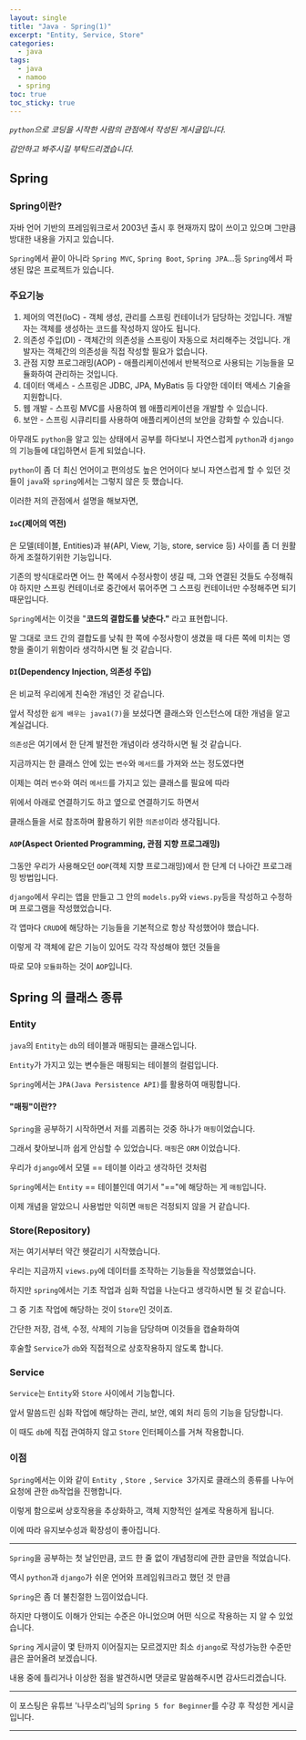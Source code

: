 ```yaml
---
layout: single
title: "Java - Spring(1)"
excerpt: "Entity, Service, Store"
categories:
  - java
tags:
  - java
  - namoo
  - spring
toc: true
toc_sticky: true
---
```


_`python`으로 코딩을 시작한 사람의 관점에서 작성된 게시글입니다._

_감안하고 봐주시길 부탁드리겠습니다._

## Spring

### Spring이란?

자바 언어 기반의 프레임워크로서 2003년 출시 후 현재까지 많이 쓰이고 있으며 그만큼 방대한 내용을 가지고 있습니다.

`Spring`에서 끝이 아니라 `Spring MVC`, `Spring Boot`, `Spring JPA`...등 `Spring`에서 파생된 많은 프로젝트가 있습니다.

### 주요기능

1. 제어의 역전(IoC) - 객체 생성, 관리를 스프링 컨테이너가 담당하는 것입니다. 개발자는 객체를 생성하는 코드를 작성하지 않아도 됩니다.
2. 의존성 주입(DI) - 객체간의 의존성을 스프링이 자동으로 처리해주는 것입니다. 개발자는 객체간의 의존성을 직접 작성할 필요가 없습니다.
3. 관점 지향 프로그래밍(AOP) - 애플리케이션에서 반복적으로 사용되는 기능들을 모듈화하여 관리하는 것입니다.
4. 데이터 액세스 - 스프링은 JDBC, JPA, MyBatis 등 다양한 데이터 액세스 기술을 지원합니다.
5. 웹 개발 - 스프링 MVC를 사용하여 웹 애플리케이션을 개발할 수 있습니다.
6. 보안 - 스프링 시큐리티를 사용하여 애플리케이션의 보안을 강화할 수 있습니다.

아무래도 `python`을 알고 있는 상태에서 공부를 하다보니 자연스럽게 `python`과 `django`의 기능들에 대입하면서 듣게 되었습니다.

`python`이 좀 더 최신 언어이고 편의성도 높은 언어이다 보니 자연스럽게 할 수 있던 것들이 `java`와 `spring`에서는 그렇지 않은 듯 했습니다.

이러한 저의 관점에서 설명을 해보자면,

#### `IoC`(제어의 역전)

은 모델(테이블, Entities)과 뷰(API, View, 기능, store, service 등) 사이를 좀 더 원활하게 조절하기위한 기능입니다.

기존의 방식대로라면 어느 한 쪽에서 수정사항이 생길 때, 그와 연결된 것들도 수정해줘야 하지만 스프링 컨테이너로 중간에서 묶어주면 그 스프링 컨테이너만 수정해주면 되기 때문입니다.

`Spring`에서는 이것을 "**코드의 결합도를 낮춘다."** 라고 표현합니다.

말 그대로 코드 간의 결합도를 낮춰 한 쪽에 수정사항이 생겼을 때 다른 쪽에 미치는 영향을 줄이기 위함이라 생각하시면 될 것 같습니다.

#### `DI`(Dependency Injection, 의존성 주입)

은 비교적 우리에게 친숙한 개념인 것 같습니다.

앞서 작성한 `쉽게 배우는 java1(7)`을 보셨다면 클래스와 인스턴스에 대한 개념을 알고 계실겁니다.

`의존성`은 여기에서 한 단계 발전한 개념이라 생각하시면 될 것 같습니다.

지금까지는 한 클래스 안에 있는 `변수`와 `메서드`를 가져와 쓰는 정도였다면

이제는 여러 `변수`와 여러 `메서드`를 가지고 있는 클래스를 필요에 따라

위에서 아래로 연결하기도 하고 옆으로 연결하기도 하면서

클래스들을 서로 참조하며 활용하기 위한 `의존성`이라 생각됩니다.

#### `AOP`(Aspect Oriented Programming, 관점 지향 프로그래밍)

그동안 우리가 사용해오던 `OOP`(객체 지향 프로그래밍)에서 한 단계 더 나아간 프로그래밍 방법입니다.

`django`에서 우리는 앱을 만들고 그 안의 `models.py`와 `views.py`등을 작성하고 수정하며 프로그램을 작성했었습니다.

각 앱마다 `CRUD`에 해당하는 기능들을 기본적으로 항상 작성했어야 했습니다.

이렇게 각 객체에 같은 기능이 있어도 각각 작성해야 했던 것들을

따로 모야 `모듈화`하는 것이 `AOP`입니다.

## Spring 의 클래스 종류

### Entity

`java`의 `Entity`는 `db`의 테이블과 매핑되는 클래스입니다.

`Entity`가 가지고 있는 변수들은 매핑되는 테이블의 컬럼입니다.

`Spring`에서는 `JPA(Java Persistence API)`를 활용하여 매핑합니다.

#### "매핑"이란??

`Spring`을 공부하기 시작하면서 저를 괴롭히는 것중 하나가 `매핑`이었습니다.

그래서 찾아보니까 쉽게 안심할 수 있었습니다. `매핑`은 `ORM` 이었습니다.

우리가 `django`에서 모델 == 테이블 이라고 생각하던 것처럼

`Spring`에서는 `Entity` == 테이블인데 여기서 "=="에 해당하는 게 `매핑`입니다.

이제 개념을 알았으니 사용법만 익히면 `매핑`은 걱정되지 않을 거 같습니다.

### Store(Repository)

저는 여기서부터 약간 헷갈리기 시작했습니다.

우리는 지금까지 `views.py`에 데이터를 조작하는 기능들을 작성했었습니다.

하지만 `spring`에서는 기초 작업과 심화 작업을 나눈다고 생각하시면 될 것 같습니다.

그 중 기초 작업에 해당하는 것이 `Store`인 것이죠.

간단한 저장, 검색, 수정, 삭제의 기능을 담당하며 이것들을 캡슐화하여

후술할 `Service`가 `db`와 직접적으로 상호작용하지 않도록 합니다.

### Service

`Service`는 `Entity`와 `Store` 사이에서 기능합니다.

앞서 말씀드린 심화 작업에 해당하는 관리, 보안, 예외 처리 등의 기능을 담당합니다.

이 때도 `db`에 직접 관여하지 않고 `Store` 인터페이스를 거쳐 작용합니다.

### 이점

`Spring`에서는 이와 같이 `Entity `, `Store `, `Service `3가지로 클래스의 종류를 나누어 요청에 관한 `db`작업을 진행합니다.

이렇게 함으로써 상호작용을 추상화하고, 객체 지향적인 설계로 작용하게 됩니다.

이에 따라 유지보수성과 확장성이 좋아집니다.

---

`Spring`을 공부하는 첫 날인만큼, 코드 한 줄 없이 개념정리에 관한 글만을 적었습니다.

역시 `python`과 `django`가 쉬운 언어와 프레임워크라고 했던 것 만큼

`Spring`은 좀 더 불친절한 느낌이었습니다.

하지만 다행이도 이해가 안되는 수준은 아니었으며 어떤 식으로 작용하는 지 알 수 있었습니다.

`Spring` 게시글이 몇 탄까지 이어질지는 모르겠지만 최소 `django`로 작성가능한 수준만큼은 끌어올려 보겠습니다.

내용 중에 틀리거나 이상한 점을 발견하시면 댓글로 말씀해주시면 감사드리겠습니다.

---

이 포스팅은 유튜브 '나무소리'님의 `Spring 5 for Beginner`를 수강 후 작성한 게시글입니다.

---

